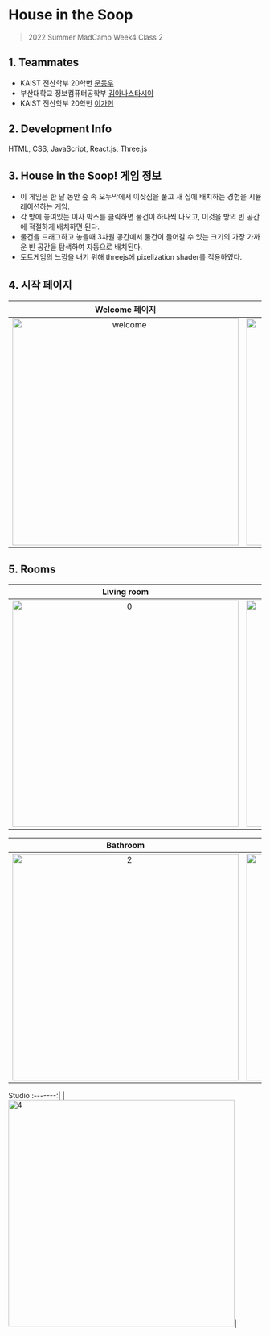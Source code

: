 # House in the Soop
> 2022 Summer MadCamp Week4 Class 2

## 1. Teammates ##

* KAIST 전산학부 20학번 [문동우](https://github.com/snaoyam)
* 부산대학교 정보컴퓨터공학부 [김아나스타시야](https://github.com/anista13)
* KAIST 전산학부 20학번 [이가현](https://github.com/gahyeon111)


## 2. Development Info ##

 HTML, CSS, JavaScript, React.js, Three.js

## 3. House in the Soop! 게임 정보 ##

* 이 게임은 한 달 동안 숲 속 오두막에서 이삿짐을 풀고 새 집에 배치하는 경험을 시뮬레이션하는 게임.
* 각 방에 놓여있는 이사 박스를 클릭하면 물건이 하나씩 나오고, 이것을 방의 빈 공간에 적절하게 배치하면 된다.
* 물건을 드래그하고 놓을때 3차원 공간에서 물건이 들어갈 수 있는 크기의 가장 가까운 빈 공간을 탐색하여 자동으로 배치된다.
* 도트게임의 느낌을 내기 위해 threejs에 pixelization shader를 적용하였다.

## 4. 시작 페이지 ##
Welcome 페이지    |  Story 회원가입   |
:--------------:|:---------------:
<img width="450" alt="welcome" src="https://user-images.githubusercontent.com/93732046/182220750-87638e2c-63ed-40df-bb2d-495e3fa8f91b.png">|<img width="450" alt="story" src="https://user-images.githubusercontent.com/93732046/182220771-3c1d7b5e-5331-46a3-82fe-a5acfde27b8c.png">


## 5. Rooms ##

| Living room | Kitchen
:-------: | :-------:
|<img width="450" alt="0" src="https://user-images.githubusercontent.com/93732046/182217279-1e245341-9653-4174-bb76-0b41a16d0c76.png">| <img width="450" alt="1" src="https://user-images.githubusercontent.com/93732046/182217562-173ca96d-d253-40b9-87d3-310f9bffcbd9.png">|

Bathroom | Bedroom
:-------: | :-------:
|<img width="450" alt="2" src="https://user-images.githubusercontent.com/93732046/182217600-b9b2c96b-1a1b-4256-8649-58cb1634e34f.png">|<img width="450" alt="3" src="https://user-images.githubusercontent.com/93732046/182217637-b2287eeb-62dd-4b1d-be60-9c13c146784f.png">|

Studio
:-------:|
|<img width="450" alt="4" src="https://user-images.githubusercontent.com/93732046/182217705-20b18ed7-b2d8-4698-9a1b-1cec2e58875b.png">|



